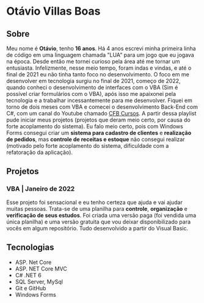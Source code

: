 # Otávio Villas Boas 

## Sobre

Meu nome é **Otávio**, tenho **16 anos**. Há 4 anos escrevi minha primeira linha de código em uma linguagem chamada "LUA" para um jogo que eu jogava na época. Desde então me tornei curioso pela área até me tornar um entusiasta. Infelizmente, nesse meio tempo, foram indas e vindas, e até o final de 2021 eu não tinha tanto foco no desenvolvimento. O foco em me desenvolver em tecnologia surgiu no final de 2021, começo de 2022, quando conheci o desenvolvimento de interfaces com o VBA (Sim é possível criar formulários com o VBA), após isso me apaixonei pela tecnologia e a trabalhar incessantemente para me desenvolver. Fiquei em torno de dois meses com VBA e comecei o desenvolvimento Back-End com C#, com um canal do Youtube chamado [CFB Cursos](https://www.youtube.com/watch?v=dVzJ3bx68FA&list=PLx4x_zx8csUglgKTmgfVFEhWWBQCasNGi). A partir dessa playlist pude iniciar meus projetos (projetos que deram meio certo, por causa do forte acoplamento do sistema). Eu falo meio certo, pois com Windows Forms consegui criar um **sistema para cadastro de clientes** e **realização de pedidos**, mas **controle de receitas e estoque** não consegui realizar (motivado pelo forte acoplamento do sistema, dificuldade com a refatoração da aplicação).

## Projetos

### VBA | Janeiro de 2022
Esse projeto foi sensacional e eu tenho certeza que ajuda e vai ajudar muitas pessoas. Trata-se de uma planilha para **controle**, **organização** e **verificação de seus estudos**. Foi criada uma versão paga (foi vendida uma única planilha) e uma versão gratuita que vou deixar disponibilizado para vocês em algum repositório. Tudo desenvolvido a partir do Visual Basic.

## Tecnologias

- ASP. Net Core
- ASP. NET Core MVC
- C# .NET 6
- SQL Server, MySql
- Git e GitHub
- Windows Forms

